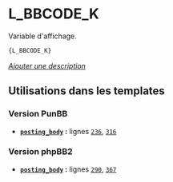 # L_BBCODE_K


Variable d'affichage.

```html
{L_BBCODE_K}
```

[*Ajouter une description*](https://fa-tvars.appspot.com/var/L_BBCODE_K)

## Utilisations dans les templates

### Version PunBB
* __[`posting_body`](../tpl/var/punbb/posting_body.md#readme) :__ lignes [`236`](../tpl/src/punbb/posting_body.tpl#L236), [`316`](../tpl/src/punbb/posting_body.tpl#L316)

### Version phpBB2
* __[`posting_body`](../tpl/var/subsilver/posting_body.md#readme) :__ lignes [`290`](../tpl/src/subsilver/posting_body.tpl#L290), [`367`](../tpl/src/subsilver/posting_body.tpl#L367)